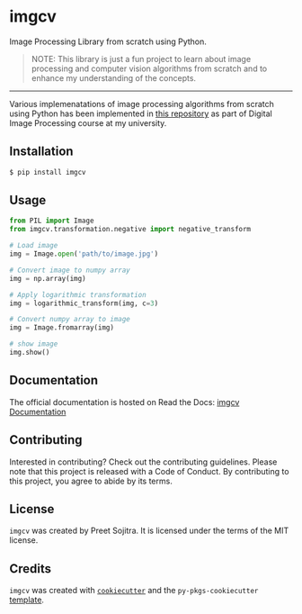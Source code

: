 # imgcv

Image Processing Library from scratch using Python.

> NOTE: This library is just a fun project to learn about image processing and computer vision algorithms from scratch and to enhance my understanding of the concepts. 

---
Various implemenatations of image processing algorithms from scratch using Python has been implemented in [this repository](https://github.com/Preet-Sojitra/DIP) as part of Digital Image Processing course at my university.


## Installation

```bash
$ pip install imgcv
```

## Usage

```python
from PIL import Image
from imgcv.transformation.negative import negative_transform

# Load image
img = Image.open('path/to/image.jpg')

# Convert image to numpy array
img = np.array(img)

# Apply logarithmic transformation
img = logarithmic_transform(img, c=3)

# Convert numpy array to image
img = Image.fromarray(img)

# show image
img.show()
```

## Documentation

The official documentation is hosted on Read the Docs: [imgcv Documentation](https://imgcv.readthedocs.io/en/latest/index.html)

## Contributing

Interested in contributing? Check out the contributing guidelines. Please note that this project is released with a Code of Conduct. By contributing to this project, you agree to abide by its terms.

## License

`imgcv` was created by Preet Sojitra. It is licensed under the terms of the MIT license.

## Credits

`imgcv` was created with [`cookiecutter`](https://cookiecutter.readthedocs.io/en/latest/) and the `py-pkgs-cookiecutter` [template](https://github.com/py-pkgs/py-pkgs-cookiecutter).
